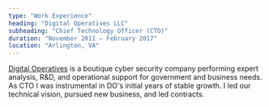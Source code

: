 ```yaml
---
type: "Work Experience"
heading: "Digital Operatives LLC"
subheading: "Chief Technology Officer (CTO)"
duration: "November 2011 – February 2017"
location: "Arlington, VA"
---
```


<a href="http://www.digitaloperatives.com/" target="_blank">Digital Operatives</a> is a boutique cyber security company performing expert analysis, R&D, and operational support for government and business needs. As CTO I was instrumental in DO's initial years of stable growth. I led our technical vision, pursued new business, and led contracts.
